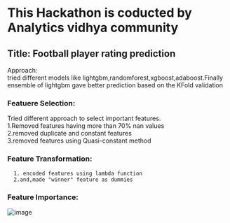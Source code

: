 
# This Hackathon is coducted by Analytics vidhya community     
## Title: Football player rating prediction       
          

Approach:     
tried different models like lightgbm,randomforest,xgboost,adaboost.Finally ensemble of lightgbm gave better prediction based on the KFold validation    

### Featuere Selection:        
Tried different approach to select important features.     
    1.Removed features having more than 70% nan values    
    2.removed duplicate and constant features   
    3.removed features using Quasi-constant method     
    
### Feature Transformation:        
      1. encoded features using lambda function   
      2.and,made "winner" feature as dummies
 ### Feature Importance:     
 ![image](https://user-images.githubusercontent.com/71770999/176739875-f8c98b82-6faf-4b00-83cf-99f34539937d.png)

